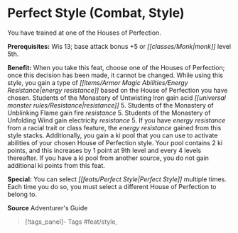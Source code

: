 ﻿---
cssclass: [feats]

---
# Perfect Style (Combat, Style)

You have trained at one of the Houses of Perfection.

**Prerequisites:** Wis 13; base attack bonus +5 or _[[classes/Monk|monk]]_ level 5th.

**Benefit:** When you take this feat, choose one of the Houses of Perfection; once this decision has been made, it cannot be changed. While using this style, you gain a type of _[[items/Armor Magic Abilities/Energy Resistance|energy resistance]]_ based on the House of Perfection you have chosen. Students of the Monastery of Untwisting Iron gain acid _[[universal monster rules/Resistance|resistance]]_ 5. Students of the Monastery of Unblinking Flame gain fire _resistance_ 5. Students of the Monastery of Unfolding Wind gain electricity _resistance_ 5. If you have _energy resistance_ from a racial trait or class feature, the _energy resistance_ gained from this style stacks. Additionally, you gain a ki pool that you can use to activate abilities of your chosen House of Perfection style. Your pool contains 2 ki points, and this increases by 1 point at 9th level and every 4 levels thereafter. If you have a ki pool from another source, you do not gain additional ki points from this feat.

**Special:** You can select _[[feats/Perfect Style|Perfect Style]]_ multiple times. Each time you do so, you must select a different House of Perfection to belong to.

**Source** Adventurer's Guide
>[!tags_panel]- Tags
> #feat/style, 